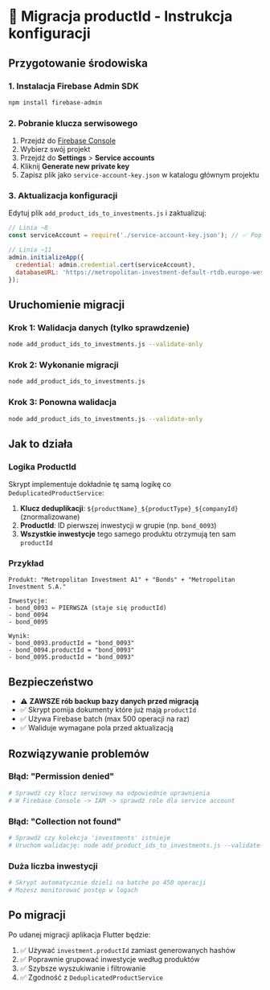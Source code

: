 # 🔧 Migracja productId - Instrukcja konfiguracji

## Przygotowanie środowiska

### 1. Instalacja Firebase Admin SDK

```bash
npm install firebase-admin
```

### 2. Pobranie klucza serwisowego

1. Przejdź do [Firebase Console](https://console.firebase.google.com/)
2. Wybierz swój projekt
3. Przejdź do **Settings** > **Service accounts**
4. Kliknij **Generate new private key**
5. Zapisz plik jako `service-account-key.json` w katalogu głównym projektu

### 3. Aktualizacja konfiguracji

Edytuj plik `add_product_ids_to_investments.js` i zaktualizuj:

```javascript
// Linia ~8
const serviceAccount = require('./service-account-key.json'); // ✅ Popraw ścieżkę

// Linia ~11  
admin.initializeApp({
  credential: admin.credential.cert(serviceAccount),
  databaseURL: 'https://metropolitan-investment-default-rtdb.europe-west1.firebasedatabase.app' // ✅ Popraw URL
});
```

## Uruchomienie migracji

### Krok 1: Walidacja danych (tylko sprawdzenie)

```bash
node add_product_ids_to_investments.js --validate-only
```

### Krok 2: Wykonanie migracji

```bash
node add_product_ids_to_investments.js
```

### Krok 3: Ponowna walidacja

```bash
node add_product_ids_to_investments.js --validate-only
```

## Jak to działa

### Logika ProductId

Skrypt implementuje dokładnie tę samą logikę co `DeduplicatedProductService`:

1. **Klucz deduplikacji**: `${productName}_${productType}_${companyId}` (znormalizowane)
2. **ProductId**: ID pierwszej inwestycji w grupie (np. `bond_0093`)
3. **Wszystkie inwestycje** tego samego produktu otrzymują ten sam `productId`

### Przykład

```
Produkt: "Metropolitan Investment A1" + "Bonds" + "Metropolitan Investment S.A."

Inwestycje:
- bond_0093 ← PIERWSZA (staje się productId)
- bond_0094
- bond_0095

Wynik:
- bond_0093.productId = "bond_0093" 
- bond_0094.productId = "bond_0093"
- bond_0095.productId = "bond_0093"
```

## Bezpieczeństwo

- ⚠️ **ZAWSZE rób backup bazy danych przed migracją**
- ✅ Skrypt pomija dokumenty które już mają `productId`
- ✅ Używa Firebase batch (max 500 operacji na raz)
- ✅ Waliduje wymagane pola przed aktualizacją

## Rozwiązywanie problemów

### Błąd: "Permission denied"
```bash
# Sprawdź czy klucz serwisowy ma odpowiednie uprawnienia
# W Firebase Console -> IAM -> sprawdź role dla service account
```

### Błąd: "Collection not found"
```bash
# Sprawdź czy kolekcja 'investments' istnieje
# Uruchom walidację: node add_product_ids_to_investments.js --validate-only
```

### Duża liczba inwestycji
```bash
# Skrypt automatycznie dzieli na batche po 450 operacji
# Możesz monitorować postęp w logach
```

## Po migracji

Po udanej migracji aplikacja Flutter będzie:

1. ✅ Używać `investment.productId` zamiast generowanych hashów
2. ✅ Poprawnie grupować inwestycje według produktów 
3. ✅ Szybsze wyszukiwanie i filtrowanie
4. ✅ Zgodność z `DeduplicatedProductService`
